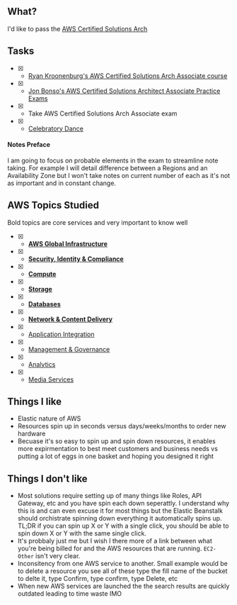 ## What?
I'd like to pass the [AWS Certified Solutions Arch](Associatehttps://aws.amazon.com/certification/certified-solutions-architect-associate/)

## Tasks
- [x] - [Ryan Kroonenburg's AWS Certified Solutions Arch Associate course](https://www.udemy.com/course/aws-certified-solutions-architect-associate/)
- [x] - [Jon Bonso's AWS Certified Solutions Architect Associate Practice Exams](https://www.udemy.com/course/aws-certified-solutions-architect-associate-amazon-practice-exams/)
- [x] - Take AWS Certified Solutions Arch Associate exam
- [x] - [Celebratory Dance](https://media.giphy.com/media/6fScAIQR0P0xW/giphy.gif)

#### Notes Preface
I am going to focus on probable elements in the exam to streamline note taking. For example I will detail difference between a Regions and an Availability Zone but I won't take notes on current number of each as it's not as important and in constant change.

## AWS Topics Studied
Bold topics are core services and very important to know well
- [x] - [**AWS Global Infrastructure**](./aws-global-infrastructure.md)
- [x] - [**Security, Identity & Compliance**](security-identity-compliance.md)
- [x] - [**Compute**](./compute.md)
- [x] - [**Storage**](./storage.md)
- [x] - [**Databases**](./databases.md)
- [x] - [**Network & Content Delivery**](./network-content-delivery.md)
- [x] - [Application Integration](./application-integration.md)
- [x] - [Management & Governance](./management-governance.md)
- [x] - [Analytics](./analytics.md)
- [x] - [Media Services](./media-services.md)

## Things I like
- Elastic nature of AWS
- Resources spin up in seconds versus days/weeks/months to order new hardware
- Becuase it's so easy to spin up and spin down resources, it enables more expirmentation to best meet customers and business needs vs putting a lot of eggs in one basket and hoping you designed it right

## Things I don't like
- Most solutions require setting up of many things like Roles, API Gateway, etc and you have spin each down seperattly. I understand why this is and can even excuse it for most things but the Elastic Beanstalk should orchistrate spinning down everything it automatically spins up. TL;DR if you can spin up X or Y with a single click, you should be able to spin down X or Y with the same single click.
- It's probbaly just me but I wish I there more of a link between what you're being billed for and the AWS resources that are running. `EC2-Other` isn't very clear.
- Inconsitency from one AWS service to another. Small example would be to delete a resource you see all of these type the fill name of the bucket to delte it, type Confirm, type confirm, type Delete, etc
- When new AWS services are launched the the search results are quickly outdated leading to time waste IMO
